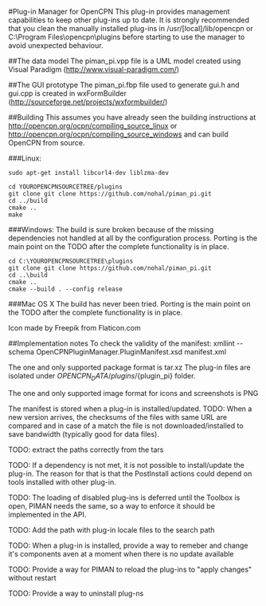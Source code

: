 #Plug-in Manager for OpenCPN
This plug-in provides management capabilities to keep other plug-ins up to date.
It is strongly recommended that you clean the manually installed plug-ins in /usr/[local]/lib/opencpn or C:\Program Files\opencpn\plugins before starting to use the manager to avoid unexpected behaviour.

##The data model
The piman_pi.vpp file is a UML model created using Visual Paradigm (http://www.visual-paradigm.com/)

##The GUI prototype
The piman_pi.fbp file used to generate gui.h and gui.cpp is created in wxFormBuilder (http://sourceforge.net/projects/wxformbuilder/)

##Building
This assumes you have already seen the building instructions at http://opencpn.org/ocpn/compiling_source_linux or http://opencpn.org/ocpn/compiling_source_windows and can build OpenCPN from source.

###Linux:
```
sudo apt-get install libcurl4-dev liblzma-dev

cd YOUROPENCPNSOURCETREE/plugins
git clone git clone https://github.com/nohal/piman_pi.git
cd ../build
cmake ..
make
```
###Windows:
The build is sure broken because of the missing dependencies not handled at all by the configuration process. Porting is the main point on the TODO after the complete functionality is in place.
```
cd C:\YOUROPENCPNSOURCETREE\plugins
git clone git clone https://github.com/nohal/piman_pi.git
cd ..\build
cmake ..
cmake --build . --config release
```
###Mac OS X
The build has never been tried. Porting is the main point on the TODO after the complete functionality is in place.

Icon made by Freepik from Flaticon.com

##Implementation notes
To check the validity of the manifest: xmllint --schema OpenCPNPluginManager.PluginManifest.xsd manifest.xml

The one and only supported package format is tar.xz
The plug-in files are isolated under ${OPENCPN_DATA}/plugins/${plugin_pi} folder.

The one and only supported image format for icons and screenshots is PNG

The manifest is stored when a plug-in is installed/updated. TODO: When a new version arrives, the checksums of the files with same URL are compared and in case of a match the file is not downloaded/installed to save bandwidth (typically good for data files).

TODO: extract the paths correctly from the tars

TODO: If a dependency is not met, it is not possible to install/update the plug-in. The reason for that is that the PostInstall actions could depend on tools installed with other plug-in.

TODO: The loading of disabled plug-ins is deferred until the Toolbox is open, PIMAN needs the same, so a way to enforce it should be implemented in the API.

TODO: Add the path with plug-in locale files to the search path

TODO: When a plug-in is installed, provide a way to remeber and change it's components aven at a moment when there is no update available

TODO: Provide a way for PIMAN to reload the plug-ins to "apply changes" without restart

TODO: Provide a way to uninstall plug-ns
